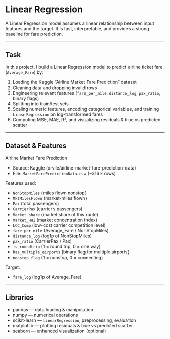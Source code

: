 # Linear Regression

A Linear Regression model assumes a linear relationship between input features and the target. It is fast, interpretable, and provides a strong baseline for fare prediction.

---

## Task

In this project, I build a Linear Regression model to predict airline ticket fare (`Average_Fare`) by:
1. Loading the Kaggle “Airline Market Fare Prediction” dataset  
2. Cleaning data and dropping invalid rows  
3. Engineering relevant features (`fare_per_mile`, `distance_log`, `pax_ratio`, binary flags)  
4. Splitting into train/test sets  
5. Scaling numeric features, encoding categorical variables, and training `LinearRegression` on log-transformed fares  
6. Computing MSE, MAE, R², and visualizing residuals & true vs predicted scatter  

---

## Dataset & Features

Airline Market Fare Prediction  
- Source: Kaggle (orvile/airline-market-fare-prediction-data)  
- File: `MarketFarePredictionData.csv` (~316 k rows)  

Features used:  
- `NonStopMiles` (miles flown nonstop)  
- `MktMilesFlown` (market-miles flown)  
- `Pax` (total passengers)  
- `CarrierPax` (carrier’s passengers)  
- `Market_share` (market share of this route)  
- `Market_HHI` (market concentration index)  
- `LCC_Comp` (low-cost carrier competition level)  
- `fare_per_mile` (Average_Fare / NonStopMiles)  
- `distance_log` (log1p of NonStopMiles)  
- `pax_ratio` (CarrierPax / Pax)  
- `is_roundtrip` (1 = round trip, 0 = one way)  
- `has_multiple_airports` (binary flag for multiple airports)  
- `nonstop_flag` (1 = nonstop, 0 = connecting)  

Target:  
- `fare_log` (log1p of Average_Fare)  

---

## Libraries  
- pandas — data loading & manipulation  
- numpy — numerical operations  
- scikit-learn — `LinearRegression`, preprocessing, evaluation  
- matplotlib — plotting residuals & true vs predicted scatter  
- seaborn — enhanced visualization (optional)  
